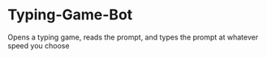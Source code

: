 # Typing-Game-Bot
Opens a typing game, reads the prompt, and types the prompt at whatever speed you choose
